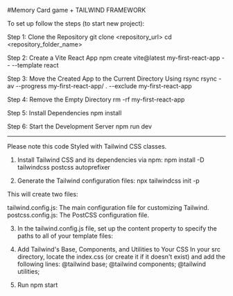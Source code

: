 #Memory Card game  + TAILWIND FRAMEWORK

To set up follow the steps (to start new project):

Step 1: Clone the Repository
git clone <repository_url> cd <repository_folder_name>

Step 2: Create a Vite React App
npm create vite@latest my-first-react-app -- --template react

Step 3: Move the Created App to the Current Directory Using rsync
rsync -av --progress my-first-react-app/ . --exclude my-first-react-app

Step 4: Remove the Empty Directory
rm -rf my-first-react-app

Step 5: Install Dependencies
npm install

Step 6: Start the Development Server
npm run dev

---------------------------------

Please note this code Styled with Tailwind CSS classes.

1. Install Tailwind CSS and its dependencies via npm: 
npm install -D tailwindcss postcss autoprefixer

2.  Generate the Tailwind configuration files:
npx tailwindcss init -p

This will create two files:

tailwind.config.js: The main configuration file for customizing Tailwind.
postcss.config.js: The PostCSS configuration file.

3. In the tailwind.config.js file, set up the content property to specify the paths to all of your template files:


4.  Add Tailwind's Base, Components, and Utilities to Your CSS
In your src directory, locate the index.css (or create it if it doesn't exist) and add the following lines:
@tailwind base;
@tailwind components;
@tailwind utilities;

5.  Run npm start


